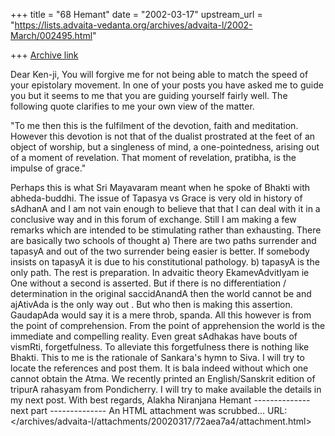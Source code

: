 +++
title = "68 Hemant"
date = "2002-03-17"
upstream_url = "https://lists.advaita-vedanta.org/archives/advaita-l/2002-March/002495.html"

+++
[Archive link](https://lists.advaita-vedanta.org/archives/advaita-l/2002-March/002495.html)

Dear Ken-ji,
                You will forgive me for not being able to match the speed of your epistolary movement. In one of your posts you have asked me to guide you but it seems to me that you are guiding yourself fairly well. The following quote clarifies to me your own view of the matter.

"To me then this is the fulfilment of the devotion,
faith and meditation. However this devotion is not
that of the dualist prostrated at the feet of an
object of worship, but a singleness of mind, a
one-pointedness, arising out of a moment of
revelation. That moment of revelation, pratibha, is
the impulse of grace."

Perhaps this is what Sri Mayavaram meant when he spoke of Bhakti with abheda-buddhi.
The issue of Tapasya vs Grace is very old in history of sAdhanA and I am not vain enough to believe that that I can deal with it in a conclusive way and in this forum of exchange. Still I am making a few remarks which are intended to be stimulating rather than exhausting.
      There are basically two schools of thought
a) There are two paths surrender and tapasyA and out of the two surrender being easier is better. If somebody insists on tapasyA it is due to his constitutional pathology.
b) tapasyA is the only path. The rest is preparation.
In advaitic theory EkamevAdvitIyam ie One without a second is asserted. But if there is no differentiation / determination in the original saccidAnandA then the world cannot be and  ajAtivAda is the only way out . But who then is making this assertion. GaudapAda would say it is a mere throb, spanda. All this however is  from the point of comprehension. From the point of  apprehension  the world is the immediate and compelling reality. Even great sAdhakas have bouts of vismRti, forgetfulness. To alleviate this forgetfulness there is nothing like Bhakti. This to me is the rationale of Sankara's  hymn to Siva.
          I will try to locate the references and post them. It is bala indeed without which one cannot obtain the Atma. We recently printed an English/Sanskrit edition of tripurA rahasyam  from Pondicherry. I will try to make available the details in my next post.
               With best regards,
                               Alakha Niranjana
                                 Hemant
-------------- next part --------------
An HTML attachment was scrubbed...
URL: </archives/advaita-l/attachments/20020317/72aea7a4/attachment.html>
